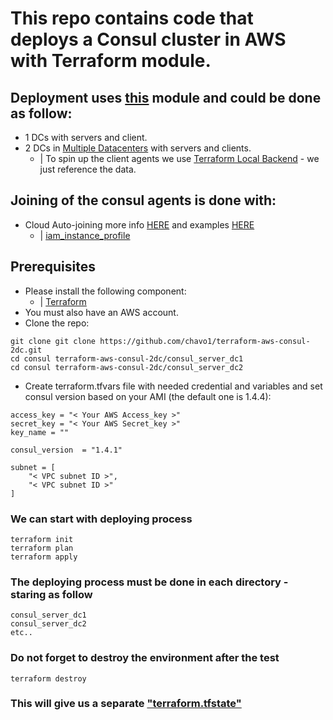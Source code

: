 # This repo contains code that deploys a Consul cluster in AWS with Terraform module. 
## Deployment uses [this](https://github.com/chavo1/aws-consul-terraform) module and could be done as follow:
- 1 DCs with servers and client.
- 2 DCs in [Multiple Datacenters](https://www.consul.io/docs/guides/datacenters.html) with servers and clients.
  - | To spin up the client agents we use [Terraform Local Backend](https://www.terraform.io/docs/backends/types/local.html#example-reference) - we just reference the data. 

## Joining of the consul agents is done with:
- Cloud Auto-joining more info [HERE](https://www.consul.io/docs/agent/cloud-auto-join.html) and examples [HERE](https://github.com/hashicorp-modules/consul-auto-join-instance-role-aws)
  - | [iam_instance_profile](https://www.terraform.io/docs/providers/aws/r/instance.html#iam_instance_profile)
## Prerequisites
- Please install the following component:
  - | [Terraform](https://www.terraform.io/)
- You must also have an AWS account. 
- Clone the repo:
```
git clone git clone https://github.com/chavo1/terraform-aws-consul-2dc.git
cd consul terraform-aws-consul-2dc/consul_server_dc1
cd consul terraform-aws-consul-2dc/consul_server_dc2
```
- Create terraform.tfvars file with needed credential and variables and set consul version based on your AMI (the default one is 1.4.4):
```
access_key = "< Your AWS Access_key >"
secret_key = "< Your AWS Secret_key >"
key_name = ""

consul_version  = "1.4.1"

subnet = [
    "< VPC subnet ID >",
    "< VPC subnet ID >"
]
```
### We can start with deploying process
```
terraform init
terraform plan
terraform apply
```
### The deploying process must be done in each directory - staring as follow 
```
consul_server_dc1
consul_server_dc2
etc..
```

### Do not forget to destroy the environment after the test
```
terraform destroy
```
### This will give us a separate ["terraform.tfstate"](https://www.terraform.io/docs/state/) 
